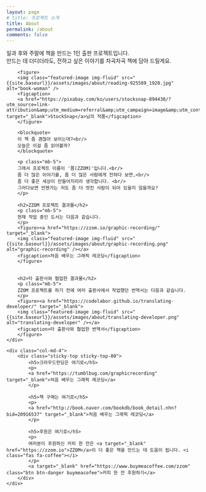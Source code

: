 ```yaml
---
layout: page
# title: 프로젝트 소개
title: About
permalink: /about
comments: false
---
```


<div class="row justify-content-between">
    <div class="col-md-8 pr-5">
        <p class="mb-5">
        일과 후와 주말에 책을 만드는 1인 출판 프로젝트입니다. <br/>만드는 데 더디더라도, 전하고 싶은 이야기를 차곡차곡 책에 담아 드릴게요.
        </p>  

        <figure>        
        <img class="featured-image img-fluid" src="{{site.baseurl}}/assets/images/about/reading-925589_1920.jpg" alt="book-woman" />
        <figcaption>
        <a href="https://pixabay.com/ko/users/stocksnap-894430/?utm_source=link-attribution&amp;utm_medium=referral&amp;utm_campaign=image&amp;utm_content=925589" target="_blank">StockSnap</a>님의 작품</figcaption>
        </figure>
        
        <blockquote>
        이 책 좀 괜찮아 보이는데?<br/>
        오늘은 이걸 좀 읽어볼까?
        </blockquote>

        <p class="mb-5">
        그래서 프로젝트 이름이 '쫌(ZZOM)'입니다.<br/>
        좀 더 많은 이야기를, 좀 더 많은 사람에게 전하다 보면,<br/> 
        좀 더 좋은 세상이 만들어지리라 생각합니다. <br/>
        그러다보면 언젠가는 저도 좀 더 멋진 사람이 되어 있을지 않을까요? 
        </p>

        <h2>ZZOM 프로젝트 결과물</h2>
        <p class="mb-5">
        현재 작업 중인 도서는 다음과 같습니다.
        </p>
        <figure><a href="https://zzom.io/graphic-recording/" target="_blank">        
        <img class="featured-image img-fluid" src="{{site.baseurl}}/assets/images/about/graphic-recording.png" alt="graphic-recording" /></a>
        <figcaption>처음 배우는 그래픽 레코딩</figcaption>
        </figure>


        <h2>타 출판사와 협업한 결과물</h2>
        <p class="mb-5">
        ZZOM 프로젝트를 하기 전에 여러 출판사에서 작업했던 번역서는 다음과 같습니다.
        </p>
        <figure><a href="https://codelabor.github.io/translating-developer/" target="_blank">        
        <img class="featured-image img-fluid" src="{{site.baseurl}}/assets/images/about/translating-developer.png" alt="translating-developer" /></a>
        <figcaption>타 출판사와 협업한 번역서</figcaption>
        </figure>
    </div>

    <div class="col-md-4">
        <div class="sticky-top sticky-top-80">
            <h5>크라우드펀딩은 여기로</h5>
            <p>
            <a href="https://tumblbug.com/graphicrecording" target="_blank">처음 배우는 그래픽 레코딩</a>
            </p>

            <h5>책 구매는 여기로</h5>
            <p>
            <a href="http://book.naver.com/bookdb/book_detail.nhn?bid=20916537" target="_blank">처음 배우는 그래픽 레코딩</a>
            </p>

            <h5>후원은 여기로</h5>
            <p>
            여러분이 후원하신 커피 한 잔은 <a target="_blank" href="https://zzom.io">ZZOM</a>이 더 좋은 책을 만드는 데 도움이 됩니다. <i class="fas fa-coffee"></i>
            </p>
            <a target="_blank" href="https://www.buymeacoffee.com/zzom" class="btn btn-danger buymeacofee">커피 한 잔 후원하기</a> 
        </div>
    </div>
</div>